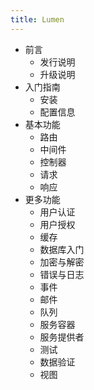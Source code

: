 ```yaml
---
title: Lumen
---
```


- 前言
  - 发行说明
  - 升级说明
- 入门指南
  - 安装
  - 配置信息
- 基本功能
  - 路由
  - 中间件
  - 控制器
  - 请求
  - 响应
- 更多功能
  - 用户认证
  - 用户授权
  - 缓存
  - 数据库入门
  - 加密与解密
  - 错误与日志
  - 事件
  - 邮件
  - 队列
  - 服务容器
  - 服务提供者
  - 测试
  - 数据验证
  - 视图
